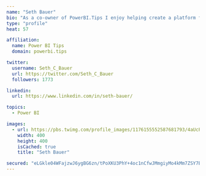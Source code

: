 ```yaml
---
name: "Seth Bauer"
bio: "As a co-owner of PowerBI.Tips I enjoy helping create a platform for new and advanced users alike to learn and expand their skills and get the most out of Power BI."
type: "profile"
heat: 57

affiliation:
  name: Power BI Tips
  domain: powerbi.tips

twitter:
  username: Seth_C_Bauer
  url: https://twitter.com/Seth_C_Bauer
  followers: 1773

linkedin:
  url: https://www.linkedin.com/in/seth-bauer/

topics:
  - Power BI

images:
  - url: https://pbs.twimg.com/profile_images/1176155552587681793/4aUcPKoe_400x400.jpg
    width: 400
    height: 400
    isCached: true
    title: "Seth Bauer"

secured: "eLGkle04WFajzwJ6ygBG6zn/tPoXKU3PhY+4oc1nCfwJMmgiyMo4kMm7ZSY7B/hoW8xPkHYl6ksa5jQpf7bF+7BV4BBZLt2ZLzvZ1ThyxilsGuu8CRYuvcJbtdL9XiKnjiadu4DIfJFZVekgAFNzyCed938JXtkiQIs4I7KiwqQK1/HZ6uIYo0jxSQuWGaon8TdI7EmoKhUvRBEdnJNUKj4lkJiq35zODhwPDIfIdzKxlbzTerNwD8Nx9xN37yy+3WjGyeeHUEijqStu8TjxJWPtxqH7xWLNRlYS+wL7YKhNs+Uv7wTRfdqvea0IMdR/9VMJ2PM6yv4g+AJBCaycNfTzxwy0i3AqaJEkoe8RLsoPD/3GUDDfzVvweOyRb1O6m9n5t4RSNW9VdDBqY//3I5FQ7nO2Vt5Vc4VDo9xsXzM=;LZHwSm0FHTmoVORBR2llCw=="
---
```


